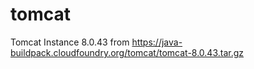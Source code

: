 # tomcat
Tomcat Instance 8.0.43 from https://java-buildpack.cloudfoundry.org/tomcat/tomcat-8.0.43.tar.gz 
